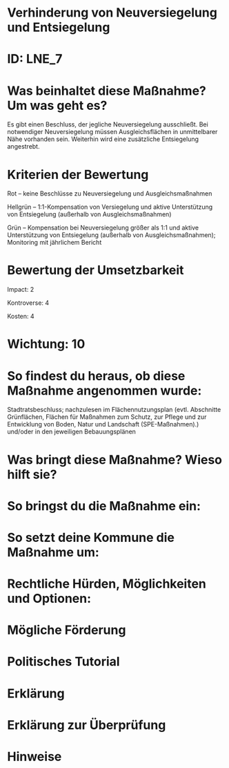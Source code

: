 # Verhinderung von Neuversiegelung und Entsiegelung
# ID: LNE_7
# Was beinhaltet diese Maßnahme? Um was geht es?

Es gibt einen Beschluss, der jegliche Neuversiegelung ausschließt. Bei notwendiger Neuversiegelung müssen Ausgleichsflächen in unmittelbarer Nähe vorhanden sein. Weiterhin wird eine zusätzliche Entsiegelung angestrebt.

# Kriterien der Bewertung

Rot – keine Beschlüsse zu Neuversiegelung und Ausgleichsmaßnahmen

Hellgrün – 1:1-Kompensation von Versiegelung und aktive Unterstützung von Entsiegelung (außerhalb von Ausgleichsmaßnahmen)

Grün – Kompensation bei Neuversiegelung größer als 1:1 und aktive Unterstützung von Entsiegelung (außerhalb von Ausgleichsmaßnahmen); Monitoring mit jährlichem Bericht

# Bewertung der Umsetzbarkeit

Impact: 2

Kontroverse: 4

Kosten: 4
# Wichtung: 10
# So findest du heraus, ob diese Maßnahme angenommen wurde:
Stadtratsbeschluss; nachzulesen im Flächennutzungsplan (evtl. Abschnitte Grünflächen, Flächen für Maßnahmen zum Schutz, zur Pflege und zur Entwicklung von Boden, Natur und Landschaft (SPE-Maßnahmen).) und/oder in den jeweiligen Bebauungsplänen
# Was bringt diese Maßnahme? Wieso hilft sie?

# So bringst du die Maßnahme ein:

# So setzt deine Kommune die Maßnahme um:

# Rechtliche Hürden, Möglichkeiten und Optionen:

# Mögliche Förderung

# Politisches Tutorial

# Erklärung

# Erklärung zur Überprüfung

# Hinweise
